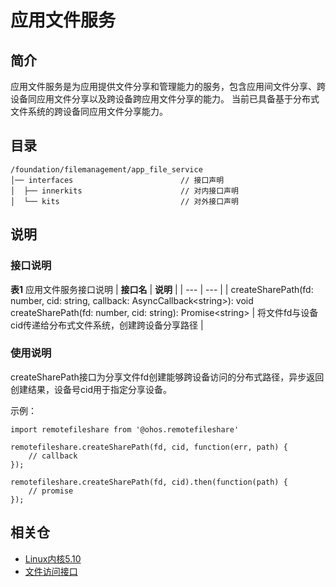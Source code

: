 # 应用文件服务

## **简介**
应用文件服务是为应用提供文件分享和管理能力的服务，包含应用间文件分享、跨设备同应用文件分享以及跨设备跨应用文件分享的能力。
当前已具备基于分布式文件系统的跨设备同应用文件分享能力。

## **目录**
```
/foundation/filemanagement/app_file_service
│── interfaces                        // 接口声明
│  ├── innerkits                      // 对内接口声明
│  └── kits                           // 对外接口声明
```

## **说明**
### 接口说明
**表1** 应用文件服务接口说明
| **接口名** | **说明** |
| --- | --- |
| createSharePath(fd: number, cid: string, callback: AsyncCallback\<string>): void <br> createSharePath(fd: number, cid: string): Promise\<string> | 将文件fd与设备cid传递给分布式文件系统，创建跨设备分享路径 |
### 使用说明
createSharePath接口为分享文件fd创建能够跨设备访问的分布式路径，异步返回创建结果，设备号cid用于指定分享设备。

示例：
```
import remotefileshare from '@ohos.remotefileshare'

remotefileshare.createSharePath(fd, cid, function(err, path) {
    // callback
});

remotefileshare.createSharePath(fd, cid).then(function(path) {
    // promise
});
```

## **相关仓**

- [Linux内核5.10](https://gitee.com/openharmony/kernel_linux_5.10)
- [文件访问接口](https://gitee.com/zkx48/filemanagement_file_api)